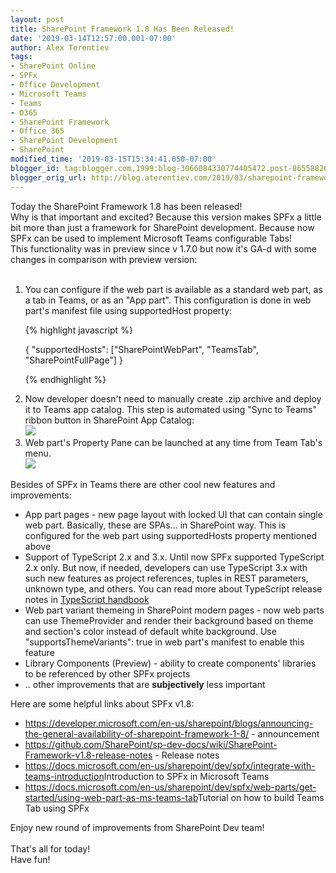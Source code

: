 ```yaml
---
layout: post
title: SharePoint Framework 1.8 Has Been Released!
date: '2019-03-14T12:57:00.001-07:00'
author: Alex Terentiev
tags:
- SharePoint Online
- SPFx
- Office Development
- Microsoft Teams
- Teams
- O365
- SharePoint Framework
- Office 365
- SharePoint Development
- SharePoint
modified_time: '2019-03-15T15:34:41.050-07:00'
blogger_id: tag:blogger.com,1999:blog-3066084330774405472.post-8655882614578171648
blogger_orig_url: http://blog.aterentiev.com/2019/03/sharepoint-framework-18-has-been.html
---
```


Today the SharePoint Framework 1.8 has been released!<br />Why is that important and excited? Because this version makes SPFx a little bit more than just a framework for SharePoint development. Because now SPFx can be used to implement Microsoft Teams configurable Tabs!<br />This functionality was in preview since v 1.7.0 but now it's GA-d with some changes in comparison with preview version:<br /><br /><ol><li>You can configure if the web part is available as a standard web part, as a tab in Teams, or as an "App part". This configuration is done in web part's manifest file using <span class="code">supportedHost</span> property:<br />
<div markdown="1">
{% highlight javascript %}

{
  "supportedHosts": ["SharePointWebPart", "TeamsTab", "SharePointFullPage"]
}

{% endhighlight %}
</div>
</li><li>Now developer doesn't need to manually create .zip archive and deploy it to Teams app catalog. This step is automated using "Sync to Teams" ribbon button in SharePoint App Catalog:<br /><img border="0" src="{{site.baseurl}}/assets/images/posts/2019/sync-to-teams.png" /></li><li>Web part's Property Pane can be launched at any time from Team Tab's menu.<br /><img border="0" src="{{site.baseurl}}/assets/images/posts/2019/teams property pane.png" /></li></ol>Besides of SPFx in Teams there are other cool new features and improvements: <ul><li>App part pages - new page layout with locked UI that can contain single web part. Basically, these are SPAs... in SharePoint way. This is configured for the web part using <span class="code">supportedHosts</span> property mentioned above</li><li>Support of TypeScript 2.x and 3.x. Until now SPFx supported TypeScript 2.x only. But now, if needed, developers can use TypeScript 3.x with such new features as project references, tuples in REST parameters, <span class="code">unknown</span> type, and others. You can read more about TypeScript release notes in <a href="https://www.typescriptlang.org/docs/handbook/release-notes/typescript-3-0.html" target="_blank">TypeScript handbook</a></li><li>Web part variant themeing in SharePoint modern pages - now web parts can use <span class="code">ThemeProvider</span> and render their background based on theme and section's color instead of default white background. Use <span class="code">"supportsThemeVariants": true</span> in web part's manifest to enable this feature</li><li>Library Components (Preview) - ability to create components' libraries to be referenced by other SPFx projects</li><li>.. other improvements that are <b>subjectively</b> less important</li></ul>Here are some helpful links about SPFx v1.8: <ul><li><a href="https://developer.microsoft.com/en-us/sharepoint/blogs/announcing-the-general-availability-of-sharepoint-framework-1-8/" target="_blank">https://developer.microsoft.com/en-us/sharepoint/blogs/announcing-the-general-availability-of-sharepoint-framework-1-8/</a> - announcement <li><a href="https://github.com/SharePoint/sp-dev-docs/wiki/SharePoint-Framework-v1.8-release-notes" target="_blank">https://github.com/SharePoint/sp-dev-docs/wiki/SharePoint-Framework-v1.8-release-notes</a> - Release notes</li><li><a href="https://docs.microsoft.com/en-us/sharepoint/dev/spfx/integrate-with-teams-introduction" target="_blank">https://docs.microsoft.com/en-us/sharepoint/dev/spfx/integrate-with-teams-introduction</a>Introduction to SPFx in Microsoft Teams</li><li><a href="https://docs.microsoft.com/en-us/sharepoint/dev/spfx/web-parts/get-started/using-web-part-as-ms-teams-tab" target="_blank">https://docs.microsoft.com/en-us/sharepoint/dev/spfx/web-parts/get-started/using-web-part-as-ms-teams-tab</a>Tutorial on how to build Teams Tab using SPFx</li></ul>Enjoy new round of improvements from SharePoint Dev team!<br /><br />That's all for today!<br />Have fun! 